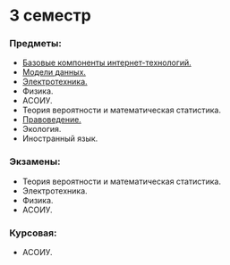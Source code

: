 # 3 семестр
### Предметы:
- [Базовые компоненты интернет-технологий.](https://github.com/DimaPermyakov/IU5/tree/main/Term-3/Базовые%20компонентв%20интернет%20технологий)
- [Модели данных.](https://github.com/DimaPermyakov/IU5/tree/main/Term-3/Модели%20данных)
- [Электротехника.](https://github.com/DimaPermyakov/IU5/tree/main/Term-3/%D0%AD%D0%BB%D0%B5%D0%BA%D1%82%D0%BE%D1%82%D0%B5%D1%85%D0%BD%D0%B8%D0%BA%D0%B0)
- Физика.
- АСОИУ.
- Теория вероятности и математическая статистика.
- [Правоведение.](https://github.com/DimaPermyakov/IU5/tree/main/Term-3/%D0%9F%D1%80%D0%B0%D0%B2%D0%BE%D0%B2%D0%B5%D0%B4%D0%B5%D0%BD%D0%B8%D0%B5)
- Экология.
- Иностранный язык.

### Экзамены:
- Теория вероятности и математическая статистика.
- Электротехника.
- Физика.
- АСОИУ.

### Курсовая: 
- АСОИУ.
